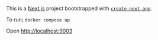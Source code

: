This is a [Next.js](https://nextjs.org/) project bootstrapped with [`create-next-app`](https://github.com/vercel/next.js/tree/canary/packages/create-next-app).

To run;
`docker compose up`

Open [http://localhost:9003](http://localhost:9003)